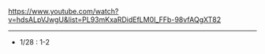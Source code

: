 https://www.youtube.com/watch?v=hdsALpVJwgU&list=PL93mKxaRDidEfLM0I_FFb-98vfAQgXT82

---

- 1/28 : 1-2
